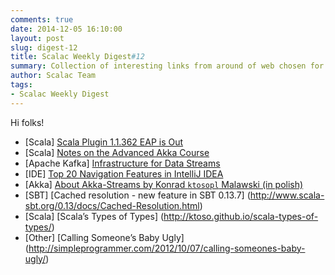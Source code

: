 ```yaml
---
comments: true
date: 2014-12-05 16:10:00
layout: post
slug: digest-12
title: Scalac Weekly Digest#12
summary: Collection of interesting links from around of web chosen for you by Scalac team
author: Scalac Team
tags:
- Scalac Weekly Digest
---
```


Hi folks! 

* \[Scala\] [Scala Plugin 1.1.362 EAP is Out](http://blog.jetbrains.com/scala/2014/12/01/scala-plugin-eap-is-out/)
* \[Scala\] [Notes on the Advanced Akka Course](http://alessandrovermeulen.me/2014/07/15/notes-on-the-advanced-akka-course/)
* \[Apache Kafka\] [Infrastructure for Data Streams](http://vilkeliskis.com/blog/2014/11/10/infrastructure_for_data_streams.html)
* \[IDE\] [Top 20 Navigation Features in IntelliJ IDEA](https://medium.com/@andrey_cheptsov/top-20-navigation-features-in-intellij-idea-ed8c17075880)
* \[Akka\] [About Akka-Streams by Konrad `ktosopl` Malawski (in polish)](https://www.youtube.com/watch?v=iLgVXHGmyMs)
* \[SBT\] [Cached resolution - new feature in SBT 0.13.7] (http://www.scala-sbt.org/0.13/docs/Cached-Resolution.html)
* \[Scala\] [Scala’s Types of Types] (http://ktoso.github.io/scala-types-of-types/)
* \[Other\] [Calling Someone’s Baby Ugly] (http://simpleprogrammer.com/2012/10/07/calling-someones-baby-ugly/)


